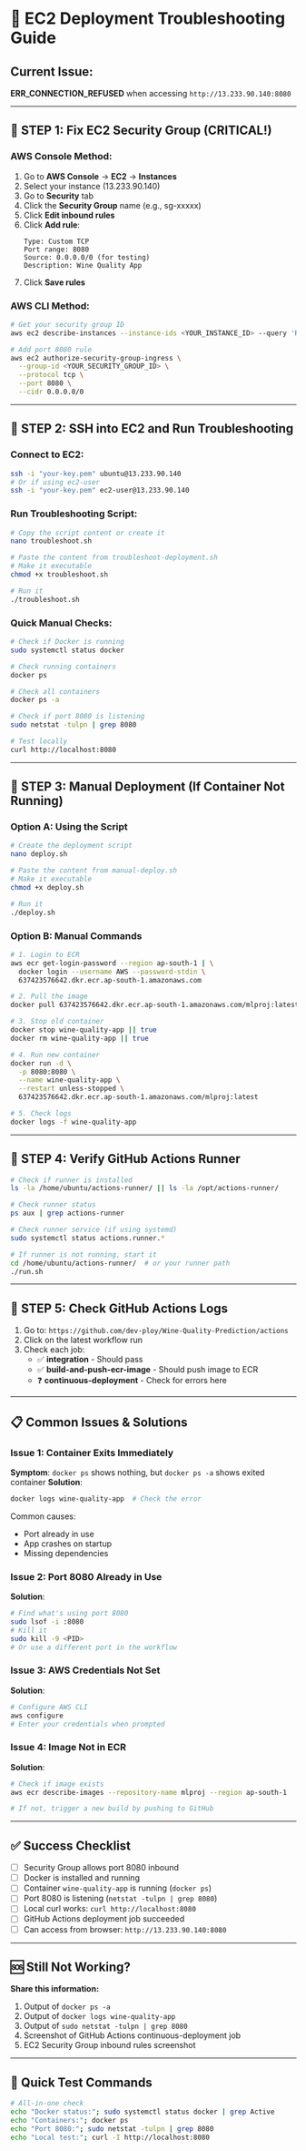 # 🚨 EC2 Deployment Troubleshooting Guide

## Current Issue:
**ERR_CONNECTION_REFUSED** when accessing `http://13.233.90.140:8080`

---

## 🔧 STEP 1: Fix EC2 Security Group (CRITICAL!)

### AWS Console Method:
1. Go to **AWS Console** → **EC2** → **Instances**
2. Select your instance (13.233.90.140)
3. Go to **Security** tab
4. Click the **Security Group** name (e.g., sg-xxxxx)
5. Click **Edit inbound rules**
6. Click **Add rule**:
   ```
   Type: Custom TCP
   Port range: 8080
   Source: 0.0.0.0/0 (for testing)
   Description: Wine Quality App
   ```
7. Click **Save rules**

### AWS CLI Method:
```bash
# Get your security group ID
aws ec2 describe-instances --instance-ids <YOUR_INSTANCE_ID> --query 'Reservations[0].Instances[0].SecurityGroups[0].GroupId'

# Add port 8080 rule
aws ec2 authorize-security-group-ingress \
  --group-id <YOUR_SECURITY_GROUP_ID> \
  --protocol tcp \
  --port 8080 \
  --cidr 0.0.0.0/0
```

---

## 🔧 STEP 2: SSH into EC2 and Run Troubleshooting

### Connect to EC2:
```bash
ssh -i "your-key.pem" ubuntu@13.233.90.140
# Or if using ec2-user
ssh -i "your-key.pem" ec2-user@13.233.90.140
```

### Run Troubleshooting Script:
```bash
# Copy the script content or create it
nano troubleshoot.sh

# Paste the content from troubleshoot-deployment.sh
# Make it executable
chmod +x troubleshoot.sh

# Run it
./troubleshoot.sh
```

### Quick Manual Checks:
```bash
# Check if Docker is running
sudo systemctl status docker

# Check running containers
docker ps

# Check all containers
docker ps -a

# Check if port 8080 is listening
sudo netstat -tulpn | grep 8080

# Test locally
curl http://localhost:8080
```

---

## 🔧 STEP 3: Manual Deployment (If Container Not Running)

### Option A: Using the Script
```bash
# Create the deployment script
nano deploy.sh

# Paste the content from manual-deploy.sh
# Make it executable
chmod +x deploy.sh

# Run it
./deploy.sh
```

### Option B: Manual Commands
```bash
# 1. Login to ECR
aws ecr get-login-password --region ap-south-1 | \
  docker login --username AWS --password-stdin \
  637423576642.dkr.ecr.ap-south-1.amazonaws.com

# 2. Pull the image
docker pull 637423576642.dkr.ecr.ap-south-1.amazonaws.com/mlproj:latest

# 3. Stop old container
docker stop wine-quality-app || true
docker rm wine-quality-app || true

# 4. Run new container
docker run -d \
  -p 8080:8080 \
  --name wine-quality-app \
  --restart unless-stopped \
  637423576642.dkr.ecr.ap-south-1.amazonaws.com/mlproj:latest

# 5. Check logs
docker logs -f wine-quality-app
```

---

## 🔧 STEP 4: Verify GitHub Actions Runner

```bash
# Check if runner is installed
ls -la /home/ubuntu/actions-runner/ || ls -la /opt/actions-runner/

# Check runner status
ps aux | grep actions-runner

# Check runner service (if using systemd)
sudo systemctl status actions.runner.*

# If runner is not running, start it
cd /home/ubuntu/actions-runner/  # or your runner path
./run.sh
```

---

## 🔧 STEP 5: Check GitHub Actions Logs

1. Go to: `https://github.com/dev-ploy/Wine-Quality-Prediction/actions`
2. Click on the latest workflow run
3. Check each job:
   - ✅ **integration** - Should pass
   - ✅ **build-and-push-ecr-image** - Should push image to ECR
   - ❓ **continuous-deployment** - Check for errors here

---

## 📋 Common Issues & Solutions

### Issue 1: Container Exits Immediately
**Symptom**: `docker ps` shows nothing, but `docker ps -a` shows exited container
**Solution**:
```bash
docker logs wine-quality-app  # Check the error
```
Common causes:
- Port already in use
- App crashes on startup
- Missing dependencies

### Issue 2: Port 8080 Already in Use
**Solution**:
```bash
# Find what's using port 8080
sudo lsof -i :8080
# Kill it
sudo kill -9 <PID>
# Or use a different port in the workflow
```

### Issue 3: AWS Credentials Not Set
**Solution**:
```bash
# Configure AWS CLI
aws configure
# Enter your credentials when prompted
```

### Issue 4: Image Not in ECR
**Solution**:
```bash
# Check if image exists
aws ecr describe-images --repository-name mlproj --region ap-south-1

# If not, trigger a new build by pushing to GitHub
```

---

## ✅ Success Checklist

- [ ] Security Group allows port 8080 inbound
- [ ] Docker is installed and running
- [ ] Container `wine-quality-app` is running (`docker ps`)
- [ ] Port 8080 is listening (`netstat -tulpn | grep 8080`)
- [ ] Local curl works: `curl http://localhost:8080`
- [ ] GitHub Actions deployment job succeeded
- [ ] Can access from browser: `http://13.233.90.140:8080`

---

## 🆘 Still Not Working?

**Share this information:**
1. Output of `docker ps -a`
2. Output of `docker logs wine-quality-app`
3. Output of `sudo netstat -tulpn | grep 8080`
4. Screenshot of GitHub Actions continuous-deployment job
5. EC2 Security Group inbound rules screenshot

---

## 🎯 Quick Test Commands

```bash
# All-in-one check
echo "Docker status:"; sudo systemctl status docker | grep Active
echo "Containers:"; docker ps
echo "Port 8080:"; sudo netstat -tulpn | grep 8080
echo "Local test:"; curl -I http://localhost:8080
```
